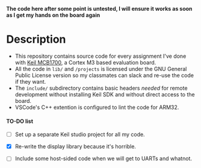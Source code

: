 **The code here after some point is untested, I will ensure it works as soon as I get my hands on the board again**  

# Description
* This repository contains source code for every assignment I've done with [Keil MCB1700](https://keil.com/arm/mcb1700), a Cortex M3 based evaluation board.
* All the code in `lib/` and `/projects` is licensed under the GNU General Public License version so my classmates can slack and re-use the code if they want.
* The `include/` subdirectory contains basic headers _needed_ for remote development without installing Keil SDK and without direct access to the board.
* VSCode's C++ extention is configured to lint the code for ARM32.

#### TO-DO list
- [ ] Set up a separate Keil studio project for all my code.
- [x] Re-write the display library because it's horrible.
- [ ] Include some host-sided code when we will get to UARTs and whatnot.

